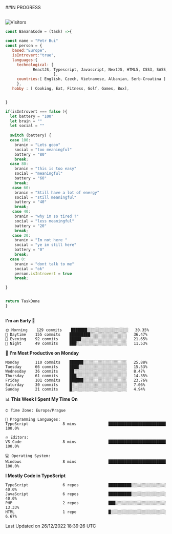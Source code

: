 ##IN PROGRESS
##
![Visitors](https://komarev.com/ghpvc/?username=petrbui&style=for-the-badge&label=Visitors+👀)
```Javascript
const BananaCode = (task) =>{

const name = "Petr Bui"
const person = {
   based:"Europe",
   isIntrovert:"true",
   languages:{
     technological: [ 
            ReactJS, Typescript, Javascript, NextJS, HTML5, CSS3, SASS, Redux, Node, Storybook, Styled-Component
                     ],
     countries:[ English, Czech, Vietnamese, Albanian, Serb-Croatina ]
     },
   hobby : [ Cooking, Eat, Fitness, Golf, Games, Box],


}

if(isIntrovert === false ){
  let battery = "100"
  let brain = ""
  let social = ""
  
  switch (battery) {
  case 100:
    branin = "Lets gooo"
    social = "too meaningful"
    battery = "80"
    break;
  case 80:
    branin = "this is too easy"
    social = "meaningful"
    battery = "60"
    break;
   case 60:
    branin = "Still have a lot of energy"
    social = "still meaningful"
    battery = "40"
    break;
   case 40:
    branin = "why im so tired ?"
    social = "less meaningful"
    battery = "20"
    break;
   case 20:
    branin = "Im not here "
    social = "ye im still here"
    battery = "0"
    break;
  case 0:
    branin = "dont talk to me"
    social = "ok"
    person.isIntrovert = true
    break;

}


return TaskDone
}
```



##
<!--
[![My GitHub stats](https://github-readme-stats.vercel.app/api?username=petrbui&theme=github_dark)](https://github.com/anuraghazra/github-readme-stats)

[![My wakatime stats](https://github-readme-stats.vercel.app/api/wakatime?username=petrbui&theme=github_dark)](https://github.com/anuraghazra/github-readme-stats)
-->
<!--START_SECTION:waka-->
**I'm an Early 🐤** 

```text
🌞 Morning    129 commits    ███████░░░░░░░░░░░░░░░░░░   30.35% 
🌆 Daytime    155 commits    █████████░░░░░░░░░░░░░░░░   36.47% 
🌃 Evening    92 commits     █████░░░░░░░░░░░░░░░░░░░░   21.65% 
🌙 Night      49 commits     ███░░░░░░░░░░░░░░░░░░░░░░   11.53%

```
📅 **I'm Most Productive on Monday** 

```text
Monday       110 commits    ██████░░░░░░░░░░░░░░░░░░░   25.88% 
Tuesday      66 commits     ████░░░░░░░░░░░░░░░░░░░░░   15.53% 
Wednesday    36 commits     ██░░░░░░░░░░░░░░░░░░░░░░░   8.47% 
Thursday     61 commits     ███░░░░░░░░░░░░░░░░░░░░░░   14.35% 
Friday       101 commits    ██████░░░░░░░░░░░░░░░░░░░   23.76% 
Saturday     30 commits     █░░░░░░░░░░░░░░░░░░░░░░░░   7.06% 
Sunday       21 commits     █░░░░░░░░░░░░░░░░░░░░░░░░   4.94%

```


📊 **This Week I Spent My Time On** 

```text
⌚︎ Time Zone: Europe/Prague

💬 Programming Languages: 
TypeScript               8 mins              █████████████████████████   100.0%

🔥 Editors: 
VS Code                  8 mins              █████████████████████████   100.0%

💻 Operating System: 
Windows                  8 mins              █████████████████████████   100.0%

```

**I Mostly Code in TypeScript** 

```text
TypeScript               6 repos             ██████████░░░░░░░░░░░░░░░   40.0% 
JavaScript               6 repos             ██████████░░░░░░░░░░░░░░░   40.0% 
PHP                      2 repos             ███░░░░░░░░░░░░░░░░░░░░░░   13.33% 
HTML                     1 repo              █░░░░░░░░░░░░░░░░░░░░░░░░   6.67%

```



 Last Updated on 26/12/2022 18:39:26 UTC
<!--END_SECTION:waka-->
